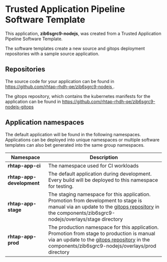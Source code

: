 # Trusted Application Pipeline Software Template

This application, **zib6sgrc9-nodejs**, was created from a Trusted Application Pipeline Software Template.

The software templates create a new source and gitops deployment repositories with a sample source application. 

## Repositories

The source code for your application can be found in [https://github.com/rhtap-rhdh-qe/zib6sgrc9-nodejs ](https://github.com/rhtap-rhdh-qe/zib6sgrc9-nodejs ).
 
The gitops repository, which contains the kubernetes manifests for the application can be found in 
[https://github.com/rhtap-rhdh-qe/zib6sgrc9-nodejs-gitops ](https://github.com/rhtap-rhdh-qe/zib6sgrc9-nodejs-gitops ) 

## Application namespaces 

The default application will be found in the following namespaces. Applications can be deployed into unique namespaces or multiple software templates can also bet generated into the same group namespaces.  

|  Namespace   |  Description   |  
| -------- | -------- |
| **rhtap-app-ci** | The namespace used for CI workloads |
| **rhtap-app-development** | The default application during development. Every build will be deployed to this namespace for testing. |
| **rhtap-app-stage** | The staging namespace for this application. Promotion from development to stage is manual via an update to the [gitops repository](https://github.com/rhtap-rhdh-qe/zib6sgrc9-nodejs-gitops ) in the components/zib6sgrc9-nodejs/overlays/stage directory |
| **rhtap-app-prod** | The production namespace for this application. Promotion from stage to production is manual via an update to the [gitops repository](https://github.com/rhtap-rhdh-qe/zib6sgrc9-nodejs-gitops ) in the components/zib6sgrc9-nodejs/overlays/prod directory |
